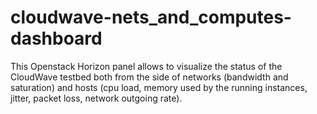 # cloudwave-nets_and_computes-dashboard

This Openstack Horizon panel allows to visualize the status of the CloudWave testbed both from the side of networks (bandwidth and saturation) and hosts (cpu load, memory used by the running instances, jitter, packet loss, network outgoing rate).

